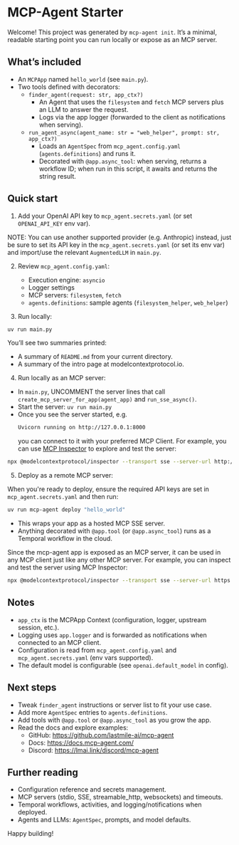 # MCP-Agent Starter

Welcome! This project was generated by `mcp-agent init`. It’s a minimal, readable starting point you can run locally or expose as an MCP server.

## What’s included

- An `MCPApp` named `hello_world` (see `main.py`).
- Two tools defined with decorators:
  - `finder_agent(request: str, app_ctx?)`
    - An Agent that uses the `filesystem` and `fetch` MCP servers plus an LLM to answer the request.
    - Logs via the app logger (forwarded to the client as notifications when serving).
  - `run_agent_async(agent_name: str = "web_helper", prompt: str, app_ctx?)`
    - Loads an `AgentSpec` from `mcp_agent.config.yaml` (`agents.definitions`) and runs it.
    - Decorated with `@app.async_tool`: when serving, returns a workflow ID; when run in this script, it awaits and returns the string result.

## Quick start

1. Add your OpenAI API key to `mcp_agent.secrets.yaml` (or set `OPENAI_API_KEY` env var).

NOTE: You can use another supported provider (e.g. Anthropic) instead, just be sure to set its API key in the `mcp_agent.secrets.yaml` (or set its env var) and import/use the relevant `AugmentedLLM` in `main.py`.

2. Review `mcp_agent.config.yaml`:

   - Execution engine: `asyncio`
   - Logger settings
   - MCP servers: `filesystem`, `fetch`
   - `agents.definitions`: sample agents (`filesystem_helper`, `web_helper`)

3. Run locally:

```bash
uv run main.py
```

You’ll see two summaries printed:

- A summary of `README.md` from your current directory.
- A summary of the intro page at modelcontextprotocol.io.

4. Run locally as an MCP server:

- In `main.py`, UNCOMMENT the server lines that call `create_mcp_server_for_app(agent_app)` and `run_sse_async()`.
- Start the server: `uv run main.py`
- Once you see the server started, e.g.
  ```bash
  Uvicorn running on http://127.0.0.1:8000
  ```
  you can connect to it with your preferred MCP Client. For example, you can use [MCP Inspector](https://github.com/modelcontextprotocol/inspector) to explore and test the server:

```bash
npx @modelcontextprotocol/inspector --transport sse --server-url http://127.0.0.1:8000/sse
```

5. Deploy as a remote MCP server:

When you're ready to deploy, ensure the required API keys are set in `mcp_agent.secrets.yaml` and then run:

```bash
uv run mcp-agent deploy "hello_world"
```

- This wraps your app as a hosted MCP SSE server.
- Anything decorated with `@app.tool` (or `@app.async_tool`) runs as a Temporal workflow in the cloud.

Since the mcp-agent app is exposed as an MCP server, it can be used in any MCP client just
like any other MCP server. For example, you can inspect and test the server using MCP Inspector:

```bash
npx @modelcontextprotocol/inspector --transport sse --server-url https://<server_id>.deployments.mcp-agent.com/sse
```

## Notes

- `app_ctx` is the MCPApp Context (configuration, logger, upstream session, etc.).
- Logging uses `app.logger` and is forwarded as notifications when connected to an MCP client.
- Configuration is read from `mcp_agent.config.yaml` and `mcp_agent.secrets.yaml` (env vars supported).
- The default model is configurable (see `openai.default_model` in config).

## Next steps

- Tweak `finder_agent` instructions or server list to fit your use case.
- Add more `AgentSpec` entries to `agents.definitions`.
- Add tools with `@app.tool` or `@app.async_tool` as you grow the app.
- Read the docs and explore examples:
  - GitHub: https://github.com/lastmile-ai/mcp-agent
  - Docs: https://docs.mcp-agent.com/
  - Discord: https://lmai.link/discord/mcp-agent

## Further reading

- Configuration reference and secrets management.
- MCP servers (stdio, SSE, streamable_http, websockets) and timeouts.
- Temporal workflows, activities, and logging/notifications when deployed.
- Agents and LLMs: `AgentSpec`, prompts, and model defaults.

Happy building!
